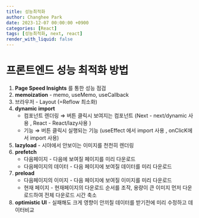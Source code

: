 ```yaml
---
title: 성능최적화
author: Changhee Park
date: 2023-12-07 00:00:00 +0900
categories: [React]
tags: [성능최적화, next, react]
render_with_liquid: false
---
```


# 프론트엔드 성능 최적화 방법

1. **Page Speed Insights** 를 통한 성능 점검
2. **memoization** - memo, useMemo, useCallback
3. 브라우저 - Layout (=Reflow 최소화)
4. **dynamic import**
   - 컴포넌트 렌더링 ⇒ 버튼 클릭시 보여지는 컴포넌트 (Next - next/dynamic 사용 , React - React/lazy사용 )
   - 기능 ⇒ 버튼 클릭시 실행되는 기능 (useEffect 에서 import 사용 , onClicK에서 import 사용)
5. **lazyload** - 시야에서 안보이는 이미지를 천천히 렌더링
6. **prefetch**
   - 다음페이지 - 다음에 보여질 페이지를 미리 다운로드
   - 다음페이지의 데이터 - 다음 페이지에 보여질 데이터를 미리 다운로드
7. **preload**
   - 다음페이지의 이미지 - 다음 페이지에 보여질 이미지를 미리 다운로드
   - 현재 페이지 - 현재페이지의 다운로드 순서를 조작, 용량이 큰 이미지 먼저 다운로드하여 전체 다운로드 시간 축소
8. **optimistic UI** - 실패해도 크게 영향이 안끼칠 데이터를 받기전에 미리 수정하고 데이터비교
